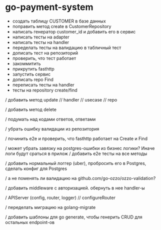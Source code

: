 # go-payment-system

+ создать таблицу CUSTOMER в базе данных
+ поправить метод create в CustomerRepository
+ написать генератор customer_id и добавить его в сервис
+ написать тесты на adapter
+ написать тесты на handler
+ переделать тесты на валидацию в табличный тест
+ дописать тест на репозиторий
+ проверить, что тест работает
+ закоммитить
+ прикрутить fasthttp
+ запустить сервис
+ дописать repo Find
+ переписать тесты на handler
+ тесты на repository create/find

/ добавить метод update
// handler
// usecase
// repo

/ добавить метод delete

/ подумать над кодами ответов, ответами

/ убрать ошибку валидации из репозитория

/ починить e2e и проверить, что fasthttp работает на Create и Find

/ может убрать завязку на postgres-ошибки из бизнес логики? Иначе логи будут сраться в прилож
/ добавить e2e тесты на все методы 

/ добавить нормальный логгер (uber), пробросить его в Postgres, сделать конфиг для Postgres

/ а не поменять ли валидацию на github.com/go-ozzo/ozzo-validation?

/ добавить middleware с авторизацией. обернуть в нее handler-ы

/ APIServer (config, router, logger)
// configureRouter

/ переделать миграцию на golang-migrate

/ добавить шаблоны для go generate, чтобы генерить CRUD для остальных endpoint-ов 
